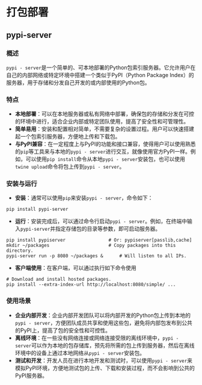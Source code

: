 
# 打包部署

## pypi-server


### 概述
`pypi - server`是一个简单的、可本地部署的Python包索引服务器。它允许用户在自己的内部网络或特定环境中搭建一个类似于PyPI（Python Package Index）的服务器，用于存储和分发自己开发的或内部使用的Python包。

### 特点
- **本地部署**：可以在本地服务器或私有网络中部署，确保包的存储和分发在可控的环境中进行，适合企业内部或特定团队使用，提高了安全性和可管理性。
- **简单易用**：安装和配置相对简单，不需要复杂的设置过程。用户可以快速搭建起一个包索引服务器，方便地上传和下载包。
- **与PyPI兼容**：在一定程度上与PyPI的功能和接口兼容，使得用户可以使用熟悉的`pip`等工具来与本地的`pypi - server`进行交互，就像使用官方PyPI一样。例如，可以使用`pip install`命令从本地`pypi - server`安装包，也可以使用`twine upload`命令将包上传到`pypi - server`。

### 安装与运行
- **安装**：通常可以使用`pip`来安装`pypi - server`，命令如下：
```
pip install pypi-server
```
- **运行**：安装完成后，可以通过命令行启动`pypi - server`。例如，在终端中输入`pypi-server`并指定存储包的目录等参数，即可启动服务器。

```
pip install pypiserver                # Or: pypiserver[passlib,cache]
mkdir ~/packages                      # Copy packages into this directory.
pypi-server run -p 8080 ~/packages &      # Will listen to all IPs.
```
- **客户端使用**：在客户端，可以通过执行如下命令使用
```
# Download and install hosted packages.
pip install --extra-index-url http://localhost:8080/simple/ ...
```


### 使用场景
- **企业内部开发**：企业内部开发团队可以将内部开发的Python包上传到本地的`pypi - server`，方便团队成员共享和使用这些包，避免将内部包发布到公共的PyPI上，提高了包的安全性和可控性。
- **离线环境**：在一些没有网络连接或网络连接受限的离线环境中，`pypi - server`可以作为本地的包存储库，预先将所需的包上传到服务器，然后在离线环境中的设备上通过本地网络从`pypi - server`安装包。
- **测试和开发**：开发人员在进行本地开发和测试时，可以使用`pypi - server`来模拟PyPI环境，方便地测试包的上传、下载和安装过程，而不会影响到公共的PyPI服务器。
